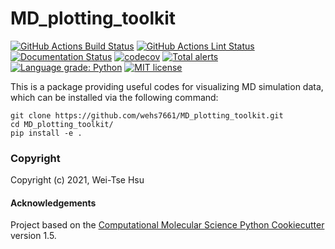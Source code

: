 MD_plotting_toolkit
==============================
[//]: # (Badges)
[![GitHub Actions Build Status](https://github.com/wehs7661/MD_plotting_toolkit/actions/workflows/CI.yaml/badge.svg)](https://github.com/wehs7661/MD_plotting_toolkit/actions/workflows/CI.yaml)
[![GitHub Actions Lint Status](https://github.com/wehs7661/MD_plotting_toolkit/actions/workflows/lint.yaml/badge.svg)](https://github.com/wehs7661/MD_plotting_toolkit/actions/workflows/lint.yaml)
[![Documentation Status](https://readthedocs.org/projects/md-plotting-toolkit/badge/?version=latest)](https://md-plotting-toolkit.readthedocs.io/en/latest/?badge=latest)
[![codecov](https://codecov.io/gh/REPLACE_WITH_OWNER_ACCOUNT/MD_plotting_toolkit/branch/master/graph/badge.svg)](https://codecov.io/gh/REPLACE_WITH_OWNER_ACCOUNT/MD_plotting_toolkit/branch/master)
[![Total alerts](https://img.shields.io/lgtm/alerts/g/wehs7661/MD_plotting_toolkit.svg?logo=lgtm&logoWidth=18)](https://lgtm.com/projects/g/wehs7661/MD_plotting_toolkit/alerts/)
[![Language grade: Python](https://img.shields.io/lgtm/grade/python/g/wehs7661/MD_plotting_toolkit.svg?logo=lgtm&logoWidth=18)](https://lgtm.com/projects/g/wehs7661/MD_plotting_toolkit/context:python)
[![MIT license](https://img.shields.io/badge/License-MIT-blue.svg)](https://lbesson.mit-license.org/)


This is a package providing useful codes for visualizing MD simulation data, which can be installed via the following command:
```
git clone https://github.com/wehs7661/MD_plotting_toolkit.git
cd MD_plotting_toolkit/
pip install -e .
```

### Copyright

Copyright (c) 2021, Wei-Tse Hsu


#### Acknowledgements
 
Project based on the 
[Computational Molecular Science Python Cookiecutter](https://github.com/molssi/cookiecutter-cms) version 1.5.
